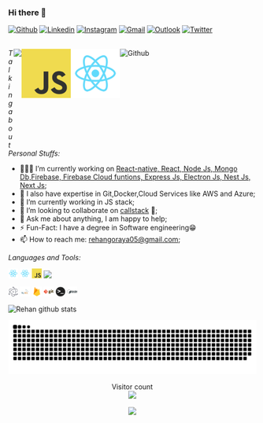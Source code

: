 ### Hi there 👋

[![Github](https://img.shields.io/badge/-Github-000?style=flat&logo=Github&logoColor=white)](https://github.com/Rehan-05/)
[![Linkedin](https://img.shields.io/badge/-LinkedIn-blue?style=flat&logo=Linkedin&logoColor=white)](https://www.linkedin.com/in/rehan-goraya-full-stack-developer/)
[![Instagram](https://img.shields.io/badge/-Instagram-c13584?style=flat&labelColor=c13584&logo=instagram&logoColor=white)](https://www.instagram.com/im_rehan05_/)
[![Gmail](https://img.shields.io/badge/-Gmail-c14438?style=flat&logo=Gmail&logoColor=white)](mailto:rehangoraya05@gmail.com)
[![Outlook](https://img.shields.io/badge/-Outlook-0078D4?style=flat&logo=Microsoft-Outlook&logoColor=white)](mailto:rehangoraya05@gmail.com)
[![Twitter](https://img.shields.io/badge/-twitter-0078D4?style=flat&logo=twitter-Outlook&logoColor=white)](https://twitter.com/im_rehan05)
<br />
<br />

  <img width="55%" align="right" alt="Github" src="https://raw.githubusercontent.com/onimur/.github/master/.resources/git-header.svg" />

   <img height="100" align="right" src="https://raw.githubusercontent.com/github/explore/80688e429a7d4ef2fca1e82350fe8e3517d3494d/topics/react-native/react-native.png">
   <img height="100" align="right"  src="https://raw.githubusercontent.com/github/explore/59009b1589a883459c0ae19044e3e7e3ec0c4e0a/topics/javascript/javascript.png">
   <img height="200" align="right"  src="https://github-readme-stats.vercel.app/api/top-langs/?username=Rehan-05&layout=donut">
 
  
*Talking about Personal Stuffs:*


- 👨🏽‍💻 I’m currently working on [React-native, React, Node Js, Mongo Db,Firebase, Firebase Cloud funtions, Express Js, Electron Js, Nest Js, Next Js](https://github.com/facebook/react-native);
- 🚁 I also have expertise in Git,Docker,Cloud Services like AWS and Azure;
- 🌱 I’m currently working in JS stack; 
- 👯 I’m looking to collaborate on [callstack](https://github.com/callstack) 🤝;
- 💬 Ask me about anything, I am happy to help;
- ⚡ Fun-Fact: I have a degree in Software engineering😁
- 📫 How to reach me: rehangoraya05@gmail.com;

*Languages and Tools:*  

<code><img height="20" src="https://raw.githubusercontent.com/github/explore/80688e429a7d4ef2fca1e82350fe8e3517d3494d/topics/react-native/react-native.png"></code>
<code><img height="20" src="https://raw.githubusercontent.com/github/explore/80688e429a7d4ef2fca1e82350fe8e3517d3494d/topics/react/react.png"></code>
<code><img height="20" src="https://raw.githubusercontent.com/github/explore/59009b1589a883459c0ae19044e3e7e3ec0c4e0a/topics/javascript/javascript.png"></code>
<code><img height="20" src="https://avatars1.githubusercontent.com/ml/7?s=400&v=4"></code>


<code><img height="20" src="https://raw.githubusercontent.com/github/explore/80688e429a7d4ef2fca1e82350fe8e3517d3494d/topics/electron/electron.png"></code>
<code><img height="20" src="https://raw.githubusercontent.com/github/explore/80688e429a7d4ef2fca1e82350fe8e3517d3494d/topics/mysql/mysql.png"></code>
<code><img height="20" src="https://raw.githubusercontent.com/github/explore/80688e429a7d4ef2fca1e82350fe8e3517d3494d/topics/firebase/firebase.png"></code>
<code><img height="20" src="https://raw.githubusercontent.com/github/explore/80688e429a7d4ef2fca1e82350fe8e3517d3494d/topics/git/git.png"></code>
<code><img height="20"  src="https://raw.githubusercontent.com/github/explore/80688e429a7d4ef2fca1e82350fe8e3517d3494d/topics/terminal/terminal.png"></code>
<code><img height="20" src="https://raw.githubusercontent.com/github/explore/80688e429a7d4ef2fca1e82350fe8e3517d3494d/topics/bash/bash.png"></code>

![Rehan github stats](https://github-readme-stats.vercel.app/api/top-langs/?username=Rehan-05&layout=donut)

![](https://github.com/Platane/snk/raw/output/github-contribution-grid-snake.svg)

<p align="center"> 
  Visitor count<br>
  <img src="https://profile-counter.glitch.me/Rehan-05/count.svg" />
</p>

<p align='center'>
    <img src="https://gidigi.com/cdn/love.gif">
</p> 
